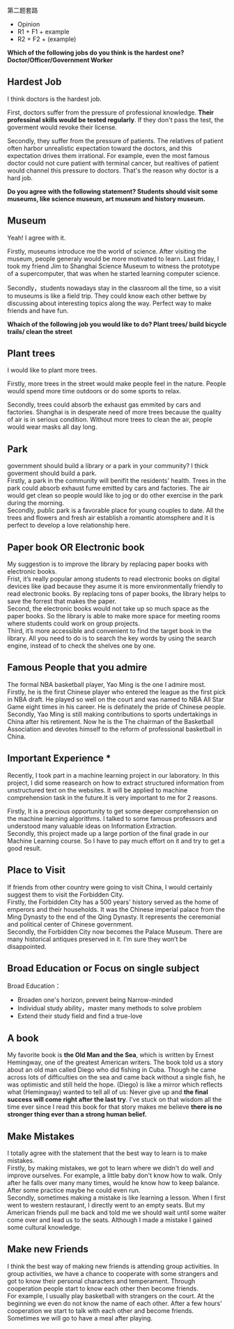 第二题套路
- Opinion
- R1 + F1 + example
- R2 + F2 + (example)


**Which of the following jobs do you think is the hardest one? Doctor/Officer/Government Worker**
## Hardest Job
I think doctors is the hardest job.  

First, doctors suffer from the pressure of professional knowledge. **Their professinal skills would be tested regularly**. If they don't pass the test, the goverment would revoke their license.  

Secondly, they suffer from the pressure of patients. The relatives of patient often harbor unrealistic expectation toward the doctors, and this expectation drives them irrational. For example, even the most famous doctor could not cure patient with terminal cancer, but realtives of patient would channel this pressure to doctors. That's the reason why doctor is a hard job.  

**Do you agree with the following statement? Students should visit some museums, like science museum, art museum and history museum.**
## Museum
Yeah! I agree with it.  

Firstly, museums introduce me the world of science. After visiting the museum, people generaly would be more motivated to learn. Last friday, I took my friend Jim to Shanghai Science Museum to witness the prototype of a supercomputer, that was when he started learning computer science.

Secondly，students nowadays stay in the classroom all the time, so a visit to museums is like a field trip. They could know each other bettwe by discussing about interesting topics along the way. Perfect way to make friends and have fun.

**Whaich of the following job you would like to do? Plant trees/ build bicycle trails/ clean the street**
## Plant trees

I would like to plant more trees.    

Firstly, more trees in the street would make people feel in the nature. People would spend more time outdoors or do some sports to relax.  

Secondly, trees could absorb the exhaust gas emmited by cars and factories. Shanghai is in desperate need of more trees because the quality of air is in serious condition. Without more trees to clean the air, people would wear masks all day long.

## Park
government should build a library or a park in your community?
I thick goverment should build a park.  
Firstly, a park in the community will benifit the residents' health. Trees in the park could absorb exhaust fume emitted by cars and factories. The air would get clean so people would like to jog or do other exercise in the park during the morning.  
Secondly, public park is a favorable place for young couples to date. All the trees and flowers and fresh air establish a romantic atomsphere and it is perfect to develop a love relationship here.

## Paper book OR Electronic book
My suggestion is to improve the library by replacing paper books with electronic
books.  
Frist, it’s really popular among students to read electronic books on digital devices
like ipad because they asume it is more environmentally friendly to read electronic
books. By replacing tons of paper books, the library helps to save the forrest that
makes the paper.  
Second, the electronic books would not take up so much space as the paper books.
So the library is able to make more space for meeting rooms where students could
work on group projects.  
Third, it’s more accessible and convenient to find the target book in the library. All
you need to do is to search the key words by using the search engine, instead of to
check the shelves one by one.  

## Famous People that you admire
The formal NBA basketball player, Yao Ming is the one I admire most.  
Firstly, he is the first Chinese player who entered the league as the first pick in NBA draft. He played so well on the court and was named to NBA All Star Game eight times in his career. He is definately the pride of Chinese people.  
Secondly, Yao Ming is still making contributions to sports undertakings in China after his retirement. Now he is the The chairman of the Basketball Association and devotes himself to the reform of professional basketball in China.

## Important Experience *
Recently, I took part in a machine learning project in our laboratory. In this project, I did some reasearch on how to extract structured information from unstructured text on the websites. It will be applied to machine comprehension task in the future.It is very important to me for 2 reasons.   

Firstly, It is a precious opportunity to get some deeper comprehension on the machine learning algorithms. I talked to some famous professors and understood many valuable ideas on Information Extraction.  
Secondly, this project made up a large portion of the final grade in our Machine Learning course. So I have to pay much effort on it and try to get a good result. 

## Place to Visit
If friends from other country were going to visit China, I would certainly suggest them to visit the Forbidden City.  
Firstly, the Forbidden City has a 500 years' history served as the home of emperors and their households. It was the Chinese imperial palace from the Ming Dynasty to the end of the Qing Dynasty. It represents the ceremonial and political center of Chinese government.  
Secondly, the Forbidden City now becomes the Palace Museum. There are many historical antiques preserved in it. I’m sure they won’t be disappointed.

## Broad Education or Focus on single subject
Broad Education：
- Broaden one's horizon, prevent being Narrow-minded
- Individual study ability，master many methods to solve problem
- Extend their study field and find a true-love

## A book
My favorite book is **the Old Man and the Sea**, which is written by Ernest Hemingway, one of the greatest American writers. The book told us a story about an old man called Diego who did fishing in Cuba. Though he came across lots of difficulties on the sea and came back without a single fish, he was optimistic and still held the hope. (Diego) is like a mirror which reflects what (Hemingway) wanted to tell all of us: Never give up and **the final success will come right after the last try**. I’ve stuck on that wisdom all the time ever since I read this book for that story makes me believe **there is no stronger thing ever than a strong human belief.**

## Make Mistakes
I totally agree with the statement that the best way to learn is to make mistakes.  
Firstly, by making mistakes, we got to learn where we didn't do well and improve ourselves. For example, a little baby don't know how to walk. Only after he falls over many many times, would he know how to keep balance. After some practice maybe he could even run.  
Secondly, sometimes making a mistake is like learning a lesson. When I first went to western restaurant, I directly went to an empty seats. But my American friends pull me back and told me we should wait until some waiter come over and lead us to the seats. Although I made a mistake I gained some cultural knowledge.

## Make new Friends
I think the best way of making new friends is attending group activities. In group activities, we have a chance to cooperate with some strangers and got to know their personal characters and temperament. Through cooperation people start to know each other then become friends.  
For example, I usually play basketball with strangers on the court. At the beginning we even do not know the name of each other. After a few hours' cooperation we start to talk with each other and become friends. Sometimes we will go to have a meal after playing.




